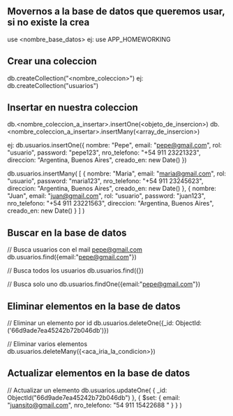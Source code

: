 ## Movernos a la base de datos que queremos usar, si no existe la crea
use <nombre_base_datos>
ej:
use APP_HOMEWORKING

## Crear una coleccion
db.createCollection("<nombre_coleccion>")
ej:
db.createCollection("usuarios")

## Insertar en nuestra coleccion

db.<nombre_coleccion_a_insertar>.insertOne(<objeto_de_insercion>)
db.<nombre_coleccion_a_insertar>.insertMany(<array_de_insercion>)

ej:
db.usuarios.insertOne({
    nombre: "Pepe",
    email: "pepe@gmail.com",
    rol: "usuario",
    password: "pepe123",
    nro_telefono: "+54 911 23221323",
    direccion: "Argentina, Buenos Aires",
    creado_en: new Date()
})

db.usuarios.insertMany(
    [
        {
             nombre: "Maria",
            email: "maria@gmail.com",
            rol: "usuario",
            password: "maria123",
            nro_telefono: "+54 911 23245623",
            direccion: "Argentina, Buenos Aires",
            creado_en: new Date()
        },
        {
             nombre: "Juan",
            email: "juan@gmail.com",
            rol: "usuario",
            password: "juan123",
            nro_telefono: "+54 911 23221563",
            direccion: "Argentina, Buenos Aires",
            creado_en: new Date()
        }
    ]
)

## Buscar en la base de datos 

// Busca usuarios con el mail pepe@gmail.com
db.usuarios.find({email:"pepe@gmail.com"})

// Busca todos los usuarios 
db.usuarios.find({})

// Busca solo uno
db.usuarios.findOne({email:"pepe@gmail.com"})

## Eliminar elementos en la base de datos

// Eliminar un elemento por id
db.usuarios.deleteOne({_id: ObjectId:('66d9ade7ea45242b72b046db')})

// Eliminar varios elementos
db.usuarios.deleteMany({<aca_iria_la_condicion>})

## Actualizar elementos en la base de datos

// Actualizar un elemento
db.usuarios.updateOne(
    {
        _id: ObjectId("66d9ade7ea45242b72b046db")
    },
    {
        $set: {
            email: "juansito@gmail.com",
            nro_telefono: "54 911 15422688 "
        }
    }
)